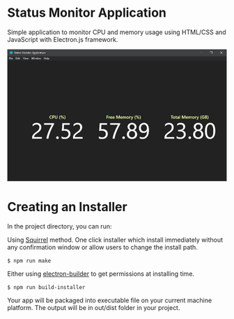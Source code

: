 # Status Monitor Application

Simple application to monitor CPU and memory usage using HTML/CSS and JavaScript with Electron.js framework.

![Alt text](src/assets/screenshot.png?raw=true "Screenshot: Status Monitor Application - Electron.js")

# Creating an Installer

In the project directory, you can run:

Using [Squirrel](https://github.com/Squirrel/Squirrel.Windows) method. One click installer which install immediately without any confirmation window or allow users to change the install path. 

```
$ npm run make
```

Either using [electron-builder](https://github.com/electron-userland/electron-builder) to get permissions at installing time.

```
$ npm run build-installer
```

Your app will be packaged into executable file on your current machine platform. The output will be in out/dist folder in your project. 